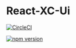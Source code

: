 # React-XC-Ui

[![CircleCI](https://circleci.com/gh/circleci/circleci-docs.svg?style=shield)](https://circleci.com/gh/circleci/circleci-docs)

[![npm version](https://badge.fury.io/js/xcui888.svg)](https://badge.fury.io/js/xcui888)
